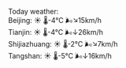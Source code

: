 Today weather:  
Beijing: ☀️ 🌡️-4°C 🌬️↘15km/h  
Tianjin: ☀️ 🌡️-4°C 🌬️↓26km/h  
Shijiazhuang: ☀️ 🌡️-2°C 🌬️↘7km/h  
Tangshan: ☀️ 🌡️-5°C 🌬️↓16km/h  
